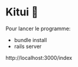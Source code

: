 # Kitui :speech_balloon:

Pour lancer le programme:
  
  - bundle install
  - rails server
  
  http://localhost:3000/index

 